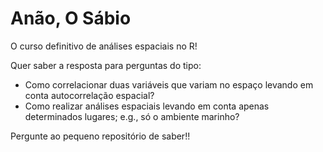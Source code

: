 # Anão, O Sábio

O curso definitivo de análises espaciais no R!

Quer saber a resposta para perguntas do tipo: 

* Como correlacionar duas variáveis que variam no espaço levando em conta autocorrelação espacial? 
* Como realizar análises espaciais levando em conta apenas determinados lugares; e.g., só o ambiente marinho?

Pergunte ao pequeno repositório de saber!!
